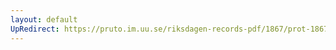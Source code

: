 ```yaml
---
layout: default
UpRedirect: https://pruto.im.uu.se/riksdagen-records-pdf/1867/prot-1867--ak--122/prot-1867--ak--122_008.pdf
---
```

